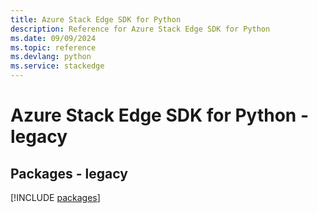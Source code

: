 ```yaml
---
title: Azure Stack Edge SDK for Python
description: Reference for Azure Stack Edge SDK for Python
ms.date: 09/09/2024
ms.topic: reference
ms.devlang: python
ms.service: stackedge
---
```

# Azure Stack Edge SDK for Python - legacy
## Packages - legacy
[!INCLUDE [packages](stack-edge-index.md)]